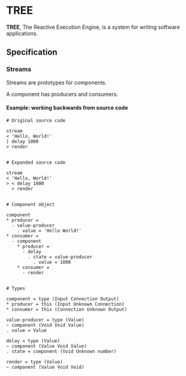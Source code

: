 # TREE

**TREE**, The Reactive Execution Engine, is a system for writing software applications.

## Specification

### Streams

Streams are prototypes for components.

A component has producers and consumers.

#### Example: working backwards from source code

```
# Original source code

stream
< 'Hello, World!'
| delay 1000
> render


# Expanded source code

stream
< 'Hello, World!'
> < delay 1000
  > render


# Component object

component
* producer =
  - value-producer
    . value = 'Hello World!'
* consumer =
  - component
    * producer =
      - delay
        . state = value-producer
          . value = 1000
    * consumer =
      - render


# Types

component = type (Input Connection Output)
* producer = this (Input Unknown Connection)
* consumer = this (Connection Unknown Output)

value-producer = type (Value)
~ component (Void Void Value)
. value = Value

delay = type (Value)
~ component (Value Void Value)
. state = component (Void Unknown number)

render = type (Value)
~ component (Value Void Void)

```
